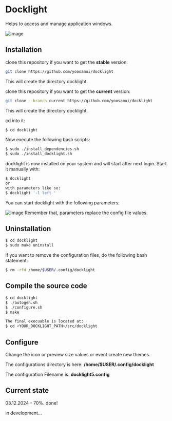 
# Docklight
Helps to access and manage application windows.

![image](https://github.com/user-attachments/assets/b64b9a1d-a1cf-4f10-9e1c-b9619f81688e)

## Installation
clone this repository if you want to get the **stable** version:

```bash
git clone https://github.com/yoosamui/docklight
```
This will create the directory docklight.

clone this repository if you want to get the **current** version:

```bash
git clone --branch current https://github.com/yoosamui/docklight
```
This will create the directory docklight.


cd into it:

```bash
$ cd docklight
```

Now execute the following bash scripts:

```bash
$ sudo ./install_dependencies.sh
$ sudo ./install_docklight.sh
```
docklight is now installed on your system and will start after next login.
Start it manually with:

```bash
$ docklight
or
with parameters like so:
$ docklight '-l left '
```

You can start docklight with the following parameters:

![image](https://github.com/user-attachments/assets/9555d475-219b-43fc-9f16-237003d7f509)
Remember that, parameters replace the config file values.

## Uninstallation

```bash
$ cd docklight
$ sudo make uninstall
```
If you want to remove the configuration files, do the following bash statement:
```bash
$ rm -rfd /home/$USER/.config/docklight
```
## Compile the source code

```bash
$ cd docklight
$ ./autogen.sh
$ ./configure.sh
$ make

The final execuable is located at:
$ cd <YOUR_DOCKLIGHT_PATH>/src/docklight

```

## Configure
Change the icon or preview size values or event create new themes.


The configurations directory is here: **/home/$USER/.config/docklight**

The configuration Filename is: **docklight5.config**


## Current state
03.12.2024 - 70%. done!

in development...



